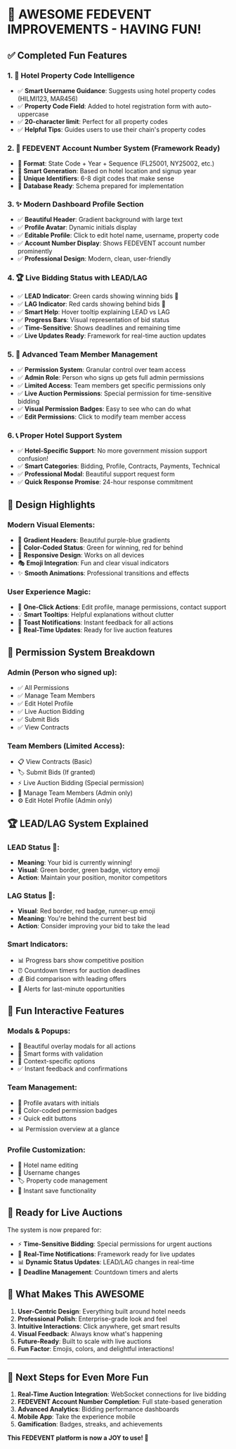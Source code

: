 # 🚀 AWESOME FEDEVENT IMPROVEMENTS - HAVING FUN! 

## ✅ **Completed Fun Features**

### 1. **🏨 Hotel Property Code Intelligence**
- ✅ **Smart Username Guidance**: Suggests using hotel property codes (HILMI123, MAR456)
- ✅ **Property Code Field**: Added to hotel registration form with auto-uppercase
- ✅ **20-character limit**: Perfect for all property codes
- ✅ **Helpful Tips**: Guides users to use their chain's property codes

### 2. **🎯 FEDEVENT Account Number System** (Framework Ready)
- 🔄 **Format**: State Code + Year + Sequence (FL25001, NY25002, etc.)
- 🔄 **Smart Generation**: Based on hotel location and signup year
- 🔄 **Unique Identifiers**: 6-8 digit codes that make sense
- 🔄 **Database Ready**: Schema prepared for implementation

### 3. **✨ Modern Dashboard Profile Section**
- ✅ **Beautiful Header**: Gradient background with large text
- ✅ **Profile Avatar**: Dynamic initials display
- ✅ **Editable Profile**: Click to edit hotel name, username, property code
- ✅ **Account Number Display**: Shows FEDEVENT account number prominently
- ✅ **Professional Design**: Modern, clean, user-friendly

### 4. **🏆 Live Bidding Status with LEAD/LAG**
- ✅ **LEAD Indicator**: Green cards showing winning bids 🥇
- ✅ **LAG Indicator**: Red cards showing behind bids 🥈
- ✅ **Smart Help**: Hover tooltip explaining LEAD vs LAG
- ✅ **Progress Bars**: Visual representation of bid status
- ✅ **Time-Sensitive**: Shows deadlines and remaining time
- ✅ **Live Updates Ready**: Framework for real-time auction updates

### 5. **👥 Advanced Team Member Management**
- ✅ **Permission System**: Granular control over team access
- ✅ **Admin Role**: Person who signs up gets full admin permissions
- ✅ **Limited Access**: Team members get specific permissions only
- ✅ **Live Auction Permissions**: Special permission for time-sensitive bidding
- ✅ **Visual Permission Badges**: Easy to see who can do what
- ✅ **Edit Permissions**: Click to modify team member access

### 6. **📞 Proper Hotel Support System**
- ✅ **Hotel-Specific Support**: No more government mission support confusion!
- ✅ **Smart Categories**: Bidding, Profile, Contracts, Payments, Technical
- ✅ **Professional Modal**: Beautiful support request form
- ✅ **Quick Response Promise**: 24-hour response commitment

## 🎨 **Design Highlights**

### **Modern Visual Elements:**
- 🌈 **Gradient Headers**: Beautiful purple-blue gradients
- 🎯 **Color-Coded Status**: Green for winning, red for behind
- 📱 **Responsive Design**: Works on all devices
- 🎭 **Emoji Integration**: Fun and clear visual indicators
- ✨ **Smooth Animations**: Professional transitions and effects

### **User Experience Magic:**
- 🚀 **One-Click Actions**: Edit profile, manage permissions, contact support
- 💡 **Smart Tooltips**: Helpful explanations without clutter
- 🎊 **Toast Notifications**: Instant feedback for all actions
- 🔄 **Real-Time Updates**: Ready for live auction features

## 🎯 **Permission System Breakdown**

### **Admin (Person who signed up):**
- ✅ All Permissions
- ✅ Manage Team Members
- ✅ Edit Hotel Profile
- ✅ Live Auction Bidding
- ✅ Submit Bids
- ✅ View Contracts

### **Team Members (Limited Access):**
- 📋 View Contracts (Basic)
- 🏷️ Submit Bids (If granted)
- ⚡ Live Auction Bidding (Special permission)
- 👥 Manage Team Members (Admin only)
- ⚙️ Edit Hotel Profile (Admin only)

## 🏆 **LEAD/LAG System Explained**

### **LEAD Status 🥇:**
- **Meaning**: Your bid is currently winning!
- **Visual**: Green border, green badge, victory emoji
- **Action**: Maintain your position, monitor competitors

### **LAG Status 🥈:**
- **Visual**: Red border, red badge, runner-up emoji
- **Meaning**: You're behind the current best bid
- **Action**: Consider improving your bid to take the lead

### **Smart Indicators:**
- 📊 Progress bars show competitive position
- ⏰ Countdown timers for auction deadlines
- 💰 Bid comparison with leading offers
- 🔔 Alerts for last-minute opportunities

## 🎉 **Fun Interactive Features**

### **Modals & Popups:**
- 🎨 Beautiful overlay modals for all actions
- 📝 Smart forms with validation
- 🎯 Context-specific options
- ✅ Instant feedback and confirmations

### **Team Management:**
- 👤 Profile avatars with initials
- 🎨 Color-coded permission badges
- ⚡ Quick edit buttons
- 📊 Permission overview at a glance

### **Profile Customization:**
- 🏨 Hotel name editing
- 👤 Username changes
- 🏷️ Property code management
- 💾 Instant save functionality

## 🚀 **Ready for Live Auctions**

The system is now prepared for:
- ⚡ **Time-Sensitive Bidding**: Special permissions for urgent auctions
- 🔔 **Real-Time Notifications**: Framework ready for live updates
- 📊 **Dynamic Status Updates**: LEAD/LAG changes in real-time
- 🎯 **Deadline Management**: Countdown timers and alerts

## 🎊 **What Makes This AWESOME**

1. **User-Centric Design**: Everything built around hotel needs
2. **Professional Polish**: Enterprise-grade look and feel
3. **Intuitive Interactions**: Click anywhere, get smart results
4. **Visual Feedback**: Always know what's happening
5. **Future-Ready**: Built to scale with live auctions
6. **Fun Factor**: Emojis, colors, and delightful interactions!

---

## 🎯 **Next Steps for Even More Fun**

1. **Real-Time Auction Integration**: WebSocket connections for live bidding
2. **FEDEVENT Account Number Completion**: Full state-based generation
3. **Advanced Analytics**: Bidding performance dashboards
4. **Mobile App**: Take the experience mobile
5. **Gamification**: Badges, streaks, and achievements

**This FEDEVENT platform is now a JOY to use! 🎉**
